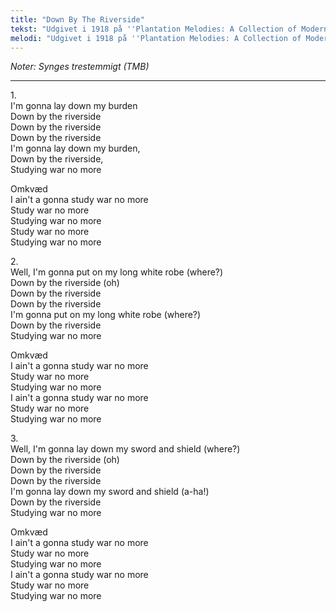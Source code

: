 ```yaml
---
title: "Down By The Riverside"
tekst: "Udgivet i 1918 på ''Plantation Melodies: A Collection of Modern, Popular and Old-time Negro-Songs of the Southland''"
melodi: "Udgivet i 1918 på ''Plantation Melodies: A Collection of Modern, Popular and Old-time Negro-Songs of the Southland''"
---
```

*Noter: Synges trestemmigt (TMB)* <br>

***

1.<br>
I'm gonna lay down my burden<br>
Down by the riverside<br>
Down by the riverside<br>
Down by the riverside<br>
I'm gonna lay down my burden,<br>
Down by the riverside,<br>
Studying war no more<br>

Omkvæd<br>
I ain't a gonna study war no more<br>
Study war no more<br>
Studying war no more<br>
Study war no more<br>
Studying war no more<br>

2.<br>
Well, I'm gonna put on my long white robe (where?)<br>
Down by the riverside (oh)<br>
Down by the riverside<br>
Down by the riverside<br>
I'm gonna put on my long white robe (where?)<br>
Down by the riverside<br>
Studying war no more<br>

Omkvæd<br>
I ain't a gonna study war no more<br>
Study war no more<br>
Studying war no more<br>
I ain't a gonna study war no more<br>
Study war no more<br>
Studying war no more<br>

3.<br>
Well, I'm gonna lay down my sword and shield (where?)<br>
Down by the riverside (oh)<br>
Down by the riverside<br>
Down by the riverside<br>
I'm gonna lay down my sword and shield (a-ha!)<br>
Down by the riverside<br>
Studying war no more<br>

Omkvæd<br>
I ain't a gonna study war no more<br>
Study war no more<br>
Studying war no more<br>
I ain't a gonna study war no more<br>
Study war no more<br>
Studying war no more<br>
